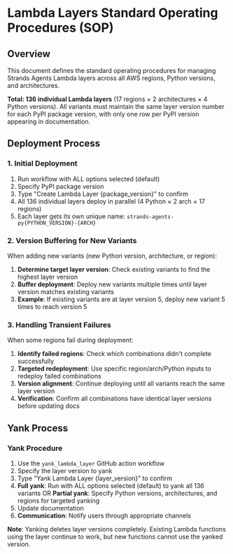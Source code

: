 # Lambda Layers Standard Operating Procedures (SOP)

## Overview

This document defines the standard operating procedures for managing Strands Agents Lambda layers across all AWS regions, Python versions, and architectures.

**Total: 136 individual Lambda layers** (17 regions × 2 architectures × 4 Python versions). All variants must maintain the same layer version number for each PyPI package version, with only one row per PyPI version appearing in documentation.

## Deployment Process

### 1. Initial Deployment
1. Run workflow with ALL options selected (default)
2. Specify PyPI package version
3. Type "Create Lambda Layer {package_version}" to confirm
4. All 136 individual layers deploy in parallel (4 Python × 2 arch × 17 regions)
5. Each layer gets its own unique name: `strands-agents-py{PYTHON_VERSION}-{ARCH}`

### 2. Version Buffering for New Variants
When adding new variants (new Python version, architecture, or region):

1. **Determine target layer version**: Check existing variants to find the highest layer version
2. **Buffer deployment**: Deploy new variants multiple times until layer version matches existing variants
3. **Example**: If existing variants are at layer version 5, deploy new variant 5 times to reach version 5

### 3. Handling Transient Failures
When some regions fail during deployment:

1. **Identify failed regions**: Check which combinations didn't complete successfully
2. **Targeted redeployment**: Use specific region/arch/Python inputs to redeploy failed combinations
3. **Version alignment**: Continue deploying until all variants reach the same layer version
4. **Verification**: Confirm all combinations have identical layer versions before updating docs

## Yank Process

### Yank Procedure
1. Use the `yank_lambda_layer` GitHub action workflow
2. Specify the layer version to yank
3. Type "Yank Lambda Layer {layer_version}" to confirm
4. **Full yank**: Run with ALL options selected (default) to yank all 136 variants OR **Partial yank**: Specify Python versions, architectures, and regions for targeted yanking
6. Update documentation
7. **Communication**: Notify users through appropriate channels

**Note**: Yanking deletes layer versions completely. Existing Lambda functions using the layer continue to work, but new functions cannot use the yanked version.